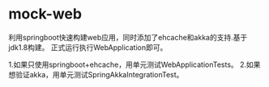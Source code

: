 mock-web
====
利用springboot快速构建web应用，同时添加了ehcache和akka的支持.基于jdk1.8构建。
正式运行执行WebApplication即可。

1.如果只使用springboot+ehcache，用单元测试WebApplicationTests。
2.如果想验证akka，用单元测试SpringAkkaIntegrationTest。



